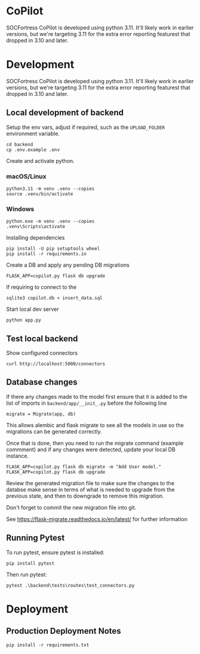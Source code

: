 # CoPilot

SOCFortress CoPilot is developed using python 3.11. It'll likely work in earlier versions, but we're targeting
3.11 for the extra error reporting featurest that dropped in 3.10 and later.

# Development

SOCFortress CoPilot is developed using python 3.11. It'll likely work in earlier versions, but we're targeting
3.11 for the extra error reporting featurest that dropped in 3.10 and later.

## Local development of backend

Setup the env vars, adjust if required, such as the `UPLOAD_FOLDER` environment variable.

```
cd backend
cp .env.example .env
```

Create and activate python.

### macOS/Linux

```
python3.11 -m venv .venv --copies
source .venv/bin/activate
```

### Windows

```
python.exe -m venv .venv --copies
.venv\Scripts\activate
```

Installing dependencies

```
pip install -U pip setuptools wheel
pip install -r requirements.in
```

Create a DB and apply any pending DB migrations

```
FLASK_APP=copilot.py flask db upgrade
```

If requiring to connect to the

```
sqlite3 copilot.db < insert_data.sql
```

Start local dev server

```
python app.py
```

## Test local backend

Show configured connectors

```
curl http://localhost:5000/connectors
```

## Database changes

If there any changes made to the model first ensure that it is added to the list of imports in
`backend/app/__init_.py` before the following line

```
migrate = Migrate(app, db)
```

This allows alembic and flask migrate to see all the models in use so the migrations can be
generated correctly.

Once that is done, then you need to run the migrate command (example commment)
and if any changes were detected, update your local DB instance.

```
FLASK_APP=copilot.py flask db migrate -m "Add User model."
FLASK_APP=copilot.py flask db upgrade
```

Review the generated migration file to make sure the changes to the databse make sense in terms
of what is needed to upgrade from the previous state, and then to downgrade to remove this migration.

Don't forget to commit the new migration file into git.

See https://flask-migrate.readthedocs.io/en/latest/ for further information

## Running Pytest

To run pytest, ensure pytest is installed:

```
pip install pytest
```

Then run pytest:

```
pytest .\backend\tests\routes\test_connectors.py
```

# Deployment

## Production Deployment Notes

```
pip install -r requirements.txt
```
